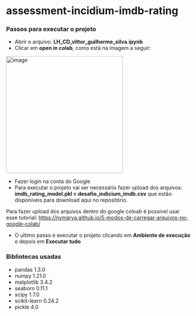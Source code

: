 # assessment-incidium-imdb-rating

### Passos para executar o projeto

- Abrir o arquivo: **LH_CD_vittor_guilherme_silva.ipynb**
- Clicar em **open in colab**, como está na imagem a seguir:
<img width="319" alt="image" src="https://github.com/VittorGuih/assessment-incidium-imdb-rating/assets/54645055/8ebe0fa1-7696-4890-863e-a963ce71a1f1">

- Fazer login na conta do Google
- Para executar o projeto vai ser necessário fazer upload dos arquivos: **imdb_rating_model.pkl** e **desafio_indicium_imdb.csv** que estão disponíveis para download aqui no repositório.

Para fazer upload dos arquivos dentro do google coloab é possível usar esse tutorial: https://nymarya.github.io/5-modos-de-carregar-arquivos-no-google-colab/

- O ultimo passo é executar o projeto clicando em **Ambiente de execução** e depois em **Executar tudo**


### Bibliotecas usadas

- pandas 1.3.0
- numpy 1.21.0
- matplotlib 3.4.2
- seaborn 0.11.1
- scipy 1.7.0
- scikit-learn 0.24.2
- pickle 4.0

